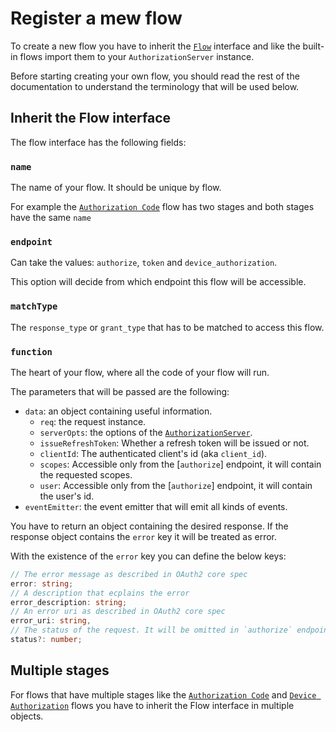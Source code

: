 # Register a mew flow
To create a new flow you have to inherit the [`Flow`](./lib/components/flow.ts) interface and like
the built-in flows import them to your `AuthorizationServer` instance.

Before starting creating your own flow, you should read the rest of the documentation
to understand the terminology that will be used below.

## Inherit the Flow interface
The flow interface has the following fields:

### `name`
The name of your flow. It should be unique by flow.

For example the [`Authorization Code`](../flows/authorization_code.md) flow has two stages
and both stages have the same `name`

### `endpoint`
Can take the values: `authorize`, `token` and `device_authorization`.

This option will decide from which endpoint this flow will be accessible.

### `matchType`
The `response_type` or `grant_type` that has to be matched to access this flow.

### `function`
The heart of your flow, where all the code of your flow will run.

The parameters that will be passed are the following:
* `data`: an object containing useful information.
  * `req`: the request instance.
  * `serverOpts`: the options of the [`AuthorizationServer`](./authorization_server.md).
  * `issueRefreshToken`: Whether a refresh token will be issued or not.
  * `clientId`: The authenticated client's id (aka `client_id`).
  * `scopes`: Accessible only from the [`authorize`] endpoint, it will contain the requested scopes.
  * `user`: Accessible only from the [`authorize`] endpoint, it will contain the user's id.
* `eventEmitter`: the event emitter that will emit all kinds of events.

You have to return an object containing the desired response.
If the response object contains the `error` key it will be treated as error.

With the existence of the `error` key you can define the below keys:
```typescript
// The error message as described in OAuth2 core spec
error: string;
// A description that ecplains the error
error_description: string;
// An error uri as described in OAuth2 core spec
error_uri: string,
// The status of the request. It will be omitted in `authorize` endpoint.
status?: number;
```

## Multiple stages
For flows that have multiple stages like the
[`Authorization Code`](../flows/authorization_code.md)
and
[`Device Authorization`](../flows/device_authorization.md)
flows you have to inherit the Flow interface in multiple objects.
